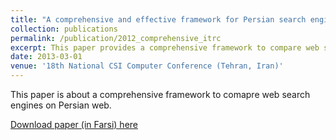 ```yaml
---
title: "A comprehensive and effective framework for Persian search engines evaluation and analysis"
collection: publications
permalink: /publication/2012_comprehensive_itrc
excerpt: This paper provides a comprehensive framework to compare web search engines on Persian web based on several factors, including retrieval, crawling, etc. 
date: 2013-03-01
venue: '18th National CSI Computer Conference (Tehran, Iran)'
---
```

This paper is about a comprehensive framework to comapre web search engines on Persian web. 


[Download paper (in Farsi) here](/files/2013_search_engine_evaluation.pdf)
